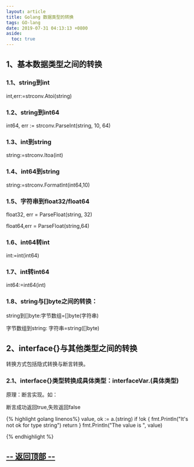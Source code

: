 ```yaml
---
layout: article
title: Golang 数据类型的转换
tags: GO-lang
date: 2019-07-31 04:13:13 +0800
aside:
  toc: true
---
```

## 1、基本数据类型之间的转换

### 1.1、string到int  

int,err:=strconv.Atoi(string)  

### 1.2、string到int64  

int64, err := strconv.ParseInt(string, 10, 64)  

### 1.3、int到string  

string:=strconv.Itoa(int)  

### 1.4、int64到string  

string:=strconv.FormatInt(int64,10)  

### 1.5、字符串到float32/float64

float32, err = ParseFloat(string, 32)  

float64,err = ParseFloat(string,64)

### 1.6、int64转int

int:=int(int64)  

### 1.7、int转int64

int64:=int64(int)

### 1.8、string与[]byte之间的转换：

string到[]byte:字节数组=[]byte(字符串)

字节数组到string: 字符串=string([]byte)


## 2、interface{}与其他类型之间的转换

转换方式包括隐式转换与断言转换。

### 2.1、interface{}类型转换成具体类型：interfaceVar.(具体类型)

原理：断言实现。如：

断言成功返回true,失败返回false

{% highlight golang linenos%}
value, ok := a.(string)
if !ok {
    fmt.Println("It's not ok for type string")
    return
}
fmt.Println("The value is ", value)

{% endhighlight %}

<a href="javascript:scroll(0,0)">-- 返回顶部 --</a>
---